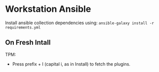 # Workstation Ansible

Install ansible collection dependencies using: `ansible-galaxy install -r requirements.yml`

## On Fresh Intall

TPM:

- Press prefix + I (capital i, as in Install) to fetch the plugins.
